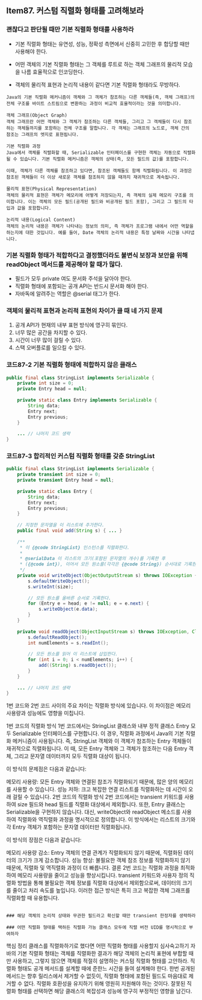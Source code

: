 ## Item87. 커스텀 직렬화 형태를 고려해보라

### 괜찮다고 판단될 때만 기본 직렬화 형태를 사용하라
- 기본 직렬화 형태는 유연성, 성능, 정확성 측면에서 신중히 고민한 후 합당할 때만 사용해야 한다.

- 어떤 객체의 기본 직렬화 형태는 그 객체를 루트로 하는 객체 그래프의 물리적 모습을 나름 효율적으로 인코딩한다.
- 객체의 물리적 표현과 논리적 내용이 같다면 기본 직렬화 형태라도 무방하다.
```
Java의 기본 직렬화 메커니즘이 객체와 그 객체가 참조하는 다른 객체들(즉, 객체 그래프)의 전체 구조를 바이트 스트림으로 변환하는 과정이 비교적 효율적이라는 것을 의미합니다.

객체 그래프(Object Graph)
객체 그래프란 어떤 객체와 그 객체가 참조하는 다른 객체들, 그리고 그 객체들이 다시 참조하는 객체들까지를 포함하는 전체 구조를 말합니다. 각 객체는 그래프의 노드로, 객체 간의 참조는 그래프의 엣지로 표현됩니다.

기본 직렬화 과정
Java에서 객체를 직렬화할 때, Serializable 인터페이스를 구현한 객체는 자동으로 직렬화될 수 있습니다. 기본 직렬화 메커니즘은 객체의 상태(즉, 모든 필드의 값)를 포함합니다.

이때, 객체가 다른 객체를 참조하고 있다면, 참조된 객체들도 함께 직렬화됩니다. 이 과정은 참조된 객체들이 더 이상 새로운 객체를 참조하지 않을 때까지 재귀적으로 계속됩니다.

물리적 표현(Physical Representation)
객체의 물리적 표현은 객체가 메모리에 어떻게 저장되는지, 즉 객체의 실제 메모리 구조를 의미합니다. 이는 객체의 모든 필드(공개된 필드와 비공개된 필드 포함), 그리고 그 필드의 타입과 값을 포함합니다.

논리적 내용(Logical Content)
객체의 논리적 내용은 객체가 나타내는 정보의 의미, 즉 객체가 프로그램 내에서 어떤 역할을 하는지에 대한 것입니다. 예를 들어, Date 객체의 논리적 내용은 특정 날짜와 시간을 나타냅니다.

```

### 기본 직렬화 형태가 적합하다고 결정했더라도 불변식 보장과 보안을 위해 readObject 메서드를 제공해야 할 때가 많다.
- 필드가 모두 private 여도 문서화 주석을 달아야 한다.
- 직렬화 형태에 포함되는 공개 API는 반드시 문서화 해야 한다.
- 자바독에 알려주는 역할은 @serial 태그가 한다.

### 객체의 물리적 표현과 논리적 표현의 차이가 클 때 네 가지 문제
1. 공개 API가 현재의 내부 표현 방식에 영구히 묶인다.
2. 너무 많은 공간을 차지할 수 있다.
3. 시간이 너무 많이 걸릴 수 있다.
4. 스택 오버플로를 일으킬 수 있다.

### 코드87-2 기본 직렬화 형태에 적합하지 않은 클래스
```java
public final class StringList implements Serializable {
    private int size = 0;
    private Entry head = null;
    
    private static class Entry implements Serializable {
        String data;
        Entry next;
        Entry previous;
    }
    
    ... // 나머지 코드 생략
}
```
### 코드87-3 합리적인 커스텀 직렬화 형태를 갖춘 StringList
```java
public final class StringList implements Serializable {
    private transient int size = 0;
    private transient Entry head = null;
    
    private static class Entry {
        String data;
        Entry next;
        Entry previous;
    }
    
    // 지정한 문자열을 이 리스트에 추가한다.
    public final void add(String s) { ... }
    
    /**
     * 이 {@code StringList} 인스턴스를 직렬화한다.
     *
     * @serialData 이 리스트의 크기(포함된 문자열의 개수)를 기록한 후
     * ({@code int}), 이어서 모든 원소를(각각은 {@code String}) 순서대로 기록한다.
     */
    private void writeObject(ObjectOutputStream s) throws IOException {
        s.defaultWriteObject();
        s.writeInt(size);
        
        // 모든 원소를 올바른 순서로 기록한다.
        for (Entry e = head; e != null; e = e.next) {
            s.writeObject(e.data);
        }
    }
    
    private void readObject(ObjectInputStream s) throws IOException, ClassNotFoundException {
        s.defaultReadObject();
        int numElements = s.readInt();
        
        // 모든 원소를 읽어 이 리스트에 삽입한다.
        for (int i = 0; i < numElements; i++) {
            add((String) s.readObject());
        }
    }
    
    ... // 나머지 코드 생략
}
```
1번 코드와 2번 코드 사이의 주요 차이는 직렬화 방식에 있습니다. 이 차이점은 메모리 사용량과 성능에도 영향을 미칩니다.

1번 코드의 직렬화 방식
1번 코드에서는 StringList 클래스와 내부 정적 클래스 Entry 모두 Serializable 인터페이스를 구현합니다. 이 경우, 직렬화 과정에서 Java의 기본 직렬화 메커니즘이 사용됩니다. 즉, StringList 객체와 이 객체가 참조하는 Entry 객체들이 재귀적으로 직렬화됩니다. 이 때, 모든 Entry 객체와 그 객체가 참조하는 다음 Entry 객체, 그리고 문자열 데이터까지 모두 직렬화 대상이 됩니다.

이 방식의 문제점은 다음과 같습니다:

메모리 사용량: 모든 Entry 객체와 연결된 참조가 직렬화되기 때문에, 많은 양의 메모리를 사용할 수 있습니다.
성능 저하: 크고 복잡한 연결 리스트를 직렬화하는 데 시간이 오래 걸릴 수 있습니다.
2번 코드의 직렬화 방식
2번 코드에서는 transient 키워드를 사용하여 size 필드와 head 필드를 직렬화 대상에서 제외합니다. 또한, Entry 클래스는 Serializable을 구현하지 않습니다. 대신, writeObject와 readObject 메소드를 사용하여 직렬화와 역직렬화 과정을 명시적으로 정의합니다. 이 방식에서는 리스트의 크기와 각 Entry 객체가 포함하는 문자열 데이터만 직렬화됩니다.

이 방식의 장점은 다음과 같습니다:

메모리 사용량 감소: Entry 객체의 연결 관계가 직렬화되지 않기 때문에, 직렬화된 데이터의 크기가 크게 감소합니다.
성능 향상: 불필요한 객체 참조 정보를 직렬화하지 않기 때문에, 직렬화 및 역직렬화 과정이 더 빠릅니다.
결론
2번 코드는 직렬화 과정을 최적화하여 메모리 사용량을 줄이고 성능을 향상시킵니다. transient 키워드와 사용자 정의 직렬화 방법을 통해 불필요한 객체 정보를 직렬화 대상에서 제외함으로써, 데이터의 크기를 줄이고 처리 속도를 높입니다. 이러한 접근 방식은 특히 크고 복잡한 객체 그래프를 직렬화할 때 유용합니다.
```

### 해당 객체의 논리적 상태와 무관한 필드라고 확신할 때만 transient 한정자를 생략하라

### 어떤 직렬화 형태를 택하든 직렬화 가능 클래스 모두에 직렬 버전 UID를 명시적으로 부여하자

```
핵심 정리
클래스를 직렬화하기로 했다면 어떤 직렬화 형태를 사용할지 심사숙고하기
자바의 기본 직렬화 형태는 객체를 직렬화한 결과가 해당 객체의 논리적 표현에 부합할 때만 사용하고, 그렇지 않으면 객체를 적절히 설명하는 커스텀 직렬화 형태를 고안하라.
직렬화 형태도 공개 메서드를 설계할 때에 준한느 시간을 들여 설계해야 한다.
한번 공개된 메서드는 향후 릴리스에서 제거할 수 없듯이, 직렬화 형태에 포함된 필드도 마음대로 제거할 수 없다.
직렬화 호환성을 유지하기 위해 영원히 지원해야 하는 것이다.
잘못된 직렬화 형태를 선택하면 해당 클래스의 복잡성과 성능에 영구히 부정적인 영향을 남긴다. 
```